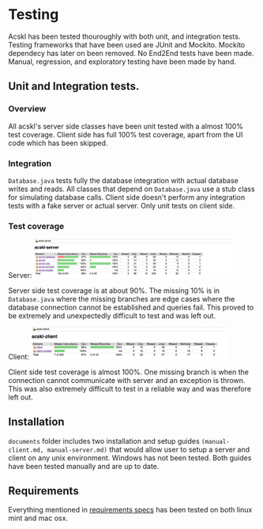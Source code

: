 # Testing

Acskl has been tested thouroughly with both unit, and integration tests. Testing frameworks that have been used are JUnit and Mockito. Mockito dependecy has later on been removed. No End2End tests have been made. Manual, regression, and exploratory testing have been made by hand.

## Unit and Integration tests.

### Overview
All acskl's server side classes have been unit tested with a almost 100% test coverage. Client side has full 100% test coverage, apart from the UI code which has been skipped.

### Integration
`Database.java` tests fully the database integration with actual database writes and reads. 
All classes that depend on `Database.java` use a stub class for simulating database calls.
Client side doesn't perform any integration tests with a fake server or actual server. Only unit tests on client side.

### Test coverage

Server:
<img src="https://raw.githubusercontent.com/nnecklace/acskl/master/documents/diagrams/test-coverage-server.png" width="400px"/>

Server side test coverage is at about 90%. The missing 10% is in `Database.java` where the missing branches are edge cases where the database connection cannot be established and queries fail. This proved to be extremely and unexpectedly difficult to test and was left out.

Client:
<img src="https://raw.githubusercontent.com/nnecklace/acskl/master/documents/diagrams/test-coverage-client.png" width="400px"/>

Client side test coverage is almost 100%. One missing branch is when the connection cannot communicate with server and an exception is thrown. This was also extremely difficult to test in a reliable way and was therefore left out.

## Installation

`documents` folder includes two installation and setup guides `(manual-client.md, manual-server.md)` that would allow user to setup a server and client on any unix environment. Windows has not been tested. Both guides have been tested manually and are up to date.

## Requirements

Everything mentioned in [requirements specs](https://raw.githubusercontent.com/nnecklace/acskl/master/documents/requirement-specification.md) has been tested on both linux mint and mac osx.